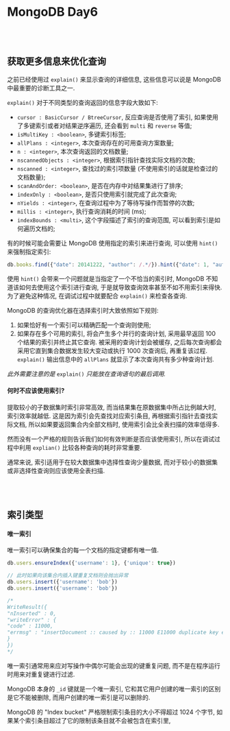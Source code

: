 # MongoDB Day6

<br>
<br>

## 获取更多信息来优化查询

之前已经使用过 `explain()` 来显示查询的详细信息,
这些信息可以说是 MongoDB 中最重要的诊断工具之一.

`explain()` 对于不同类型的查询返回的信息字段大致如下:
- `cursor : BasicCursor / BtreeCursor`, 反应查询是否使用了索引,
如果使用了多键索引或者对结果逆序遍历, 还会看到 `multi` 和 `reverse` 等值;
- `isMultiKey : <boolean>`, 多键索引标签;
- `allPlans : <integer>`, 本次查询存在的可用查询方案数量;
- `n : <integer>`, 本次查询返回的文档数量;
- `nscannedObjects : <integer>`, 根据索引指针查找实际文档的次数;
- `nscanned : <integer>`, 查找过的索引项数量 (不使用索引的话就是检查过的文档数量);
- `scanAndOrder: <boolean>`, 是否在内存中对结果集进行了排序;
- `indexOnly : <boolean>`, 是否只使用索引就完成了此次查询;
- `nYields : <integer>`, 在查询过程中为了等待写操作而暂停的次数;
- `millis : <integer>`, 执行查询消耗的时间 (ms);
- `indexBounds : <multi>`, 这个字段描述了索引的查询范围, 可以看到索引是如何遍历文档的;

有的时候可能会需要让 MongoDB 使用指定的索引来进行查询,
可以使用 `hint()` 来强制指定索引:

```js
db.books.find({"date": 20141222, "author": /.*/}).hint({"date": 1, "author": 1})
```

使用 `hint()` 会带来一个问题就是当指定了一个不恰当的索引时,
MongoDB 不知道该如何去使用这个索引进行查询, 于是就导致查询效率甚至不如不用索引来得快.
为了避免这种情况, 在调试过程中就要配合 `explain()` 来检查各查询.

MongoDB 的查询优化器在选择索引时大致依照如下规则:
1. 如果恰好有一个索引可以精确匹配一个查询则使用;
2. 如果存在多个可用的索引, 将会产生多个并行的查询计划,
采用最早返回 100 个结果的索引并终止其它查询.
被采用的查询计划会被缓存,
之后每次查询都会采用它直到集合数据发生较大变动或执行 1000 次查询后, 再重复该过程.
`explain()` 输出信息中的 `allPlans` 就显示了本次查询共有多少种查询计划.

_此外需要注意的是_ `explain()` _只能放在查询语句的最后调用._

#### 何时不应该使用索引?

提取较小的子数据集时索引非常高效, 而当结果集在原数据集中所占比例越大时, 索引效率就越低.
这是因为索引会先查找对应索引条目, 再根据索引指针去查找实际文档,
所以如果要返回集合内全部文档时, 使用索引会比全表扫描的效率低得多.

然而没有一个严格的规则告诉我们如何有效判断是否应该使用索引,
所以在调试过程中利用 `explian()` 比较各种查询的耗时非常重要.

通常来说, 索引适用于在较大数据集中选择性查询少量数据,
而对于较小的数据集或非选择性查询则应该使用全表扫描.

<br>
<br>

## 索引类型

#### 唯一索引

唯一索引可以确保集合的每一个文档的指定键都有唯一值.

```js
db.users.ensureIndex({'username': 1}, {'unique': true})

// 此时如果向该集合内插入键重复文档则会抛出异常
db.users.insert({'username': 'bob'})
db.users.insert({'username': 'bob'})

/*
WriteResult({
"nInserted" : 0,
"writeError" : {
"code" : 11000,
"errmsg" : "insertDocument :: caused by :: 11000 E11000 duplicate key error index: demo.users.$username_1  dup key: { : \"bob\" }"
}
})
*/
```

唯一索引通常用来应对写操作中偶尔可能会出现的键重复问题,
而不是在程序运行时用来对重复键进行过滤.

MongoDB 本身的 `_id` 键就是一个唯一索引, 它和其它用户创建的唯一索引的区别是它不能被删除,
而用户创建的唯一索引是可以删除的.

MongoDB 的 "Index bucket" 严格限制索引条目的大小不得超过 1024 个字节,
如果某个索引条目超过了它的限制该条目就不会被包含在索引里,
